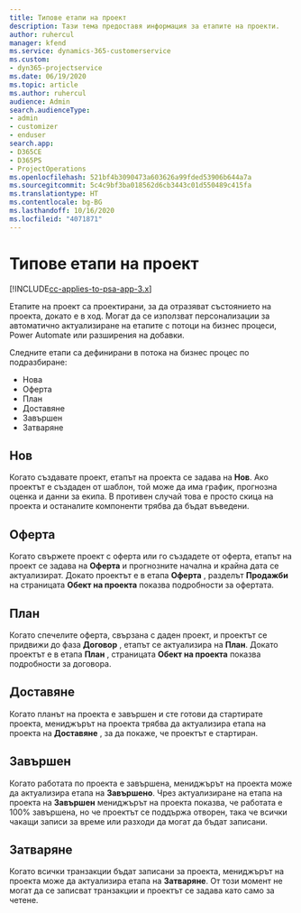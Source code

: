 ```yaml
---
title: Типове етапи на проект
description: Тази тема предоставя информация за етапите на проекти.
author: ruhercul
manager: kfend
ms.service: dynamics-365-customerservice
ms.custom:
- dyn365-projectservice
ms.date: 06/19/2020
ms.topic: article
ms.author: ruhercul
audience: Admin
search.audienceType:
- admin
- customizer
- enduser
search.app:
- D365CE
- D365PS
- ProjectOperations
ms.openlocfilehash: 521bf4b3090473a603626a99fded53906b644a7a
ms.sourcegitcommit: 5c4c9bf3ba018562d6cb3443c01d550489c415fa
ms.translationtype: HT
ms.contentlocale: bg-BG
ms.lasthandoff: 10/16/2020
ms.locfileid: "4071871"
---
```

# <a name="project-stage-types"></a>Типове етапи на проект 

[!INCLUDE[cc-applies-to-psa-app-3.x](../includes/cc-applies-to-psa-app-3x.md)]

Етапите на проект са проектирани, за да отразяват състоянието на проекта, докато е в ход. Могат да се използват персонализации за автоматично актуализиране на етапите с потоци на бизнес процеси, Power Automate или разширения на добавки.

Следните етапи са дефинирани в потока на бизнес процес по подразбиране:

- Нова
- Оферта
- План
- Доставяне
- Завършен
- Затваряне 

## <a name="new"></a>Нов

Когато създавате проект, етапът на проекта се задава на **Нов**. Ако проектът е създаден от шаблон, той може да има график, прогнозна оценка и данни за екипа. В противен случай това е просто скица на проекта и останалите компоненти трябва да бъдат въведени.

## <a name="quote"></a>Оферта

Когато свържете проект с оферта или го създадете от оферта, етапът на проект се задава на **Оферта** и прогнозните начална и крайна дата се актуализират. Докато проектът е в етапа **Оферта** , разделът **Продажби** на страницата **Обект на проекта** показва подробности за офертата.

## <a name="plan"></a>План

Когато спечелите оферта, свързана с даден проект, и проектът се придвижи до фаза **Договор** , етапът се актуализира на **План**. Докато проектът е в етапа **План** , страницата **Обект на проекта** показва подробности за договора.

## <a name="deliver"></a>Доставяне

Когато планът на проекта е завършен и сте готови да стартирате проекта, мениджърът на проекта трябва да актуализира етапа на проекта на **Доставяне** , за да покаже, че проектът е стартиран.

## <a name="complete"></a>Завършен 

Когато работата по проекта е завършена, мениджърът на проекта може да актуализира етапа на **Завършено**. Чрез актуализиране на етапа на проекта на **Завършен** мениджърът на проекта показва, че работата е 100% завършена, но че проектът се поддържа отворен, така че всички чакащи записи за време или разходи да могат да бъдат записани.

## <a name="close"></a>Затваряне

Когато всички транзакции бъдат записани за проекта, мениджърът на проекта може да актуализира етапа на **Затваряне**. От този момент не могат да се записват транзакции и проектът се задава като само за четене.
